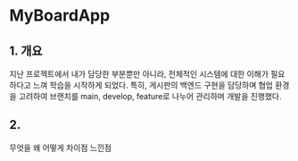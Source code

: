 # MyBoardApp

## 1. 개요
지난 프로젝트에서 내가 담당한 부분뿐만 아니라, 전체적인 시스템에 대한 이해가 필요하다고 느껴 학습을 시작하게 되었다.
특히, 게시판의 백엔드 구현을 담당하며 협업 환경을 고려하여 브랜치를 main, develop, feature로 나누어 관리하며 개발을 진행했다.

## 2. 
무엇을
왜
어떻게
차이점
느낀점
